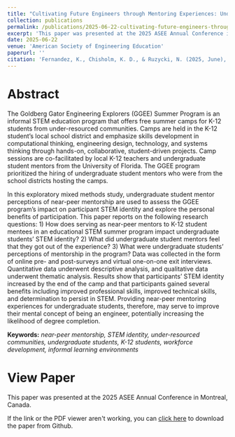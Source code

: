 ```yaml
---
title: "Cultivating Future Engineers through Mentoring Experiences: Undergraduate Student Perceptions of Mentorship in an Educational STEM K-12 Summer Program"
collection: publications
permalink: /publications/2025-06-22-cultivating-future-engineers-through-mentoring-experiences
excerpt: 'This paper was presented at the 2025 ASEE Annual Conference in Montreal, Canada.'
date: 2025-06-22
venue: 'American Society of Engineering Education'
paperurl: ''
citation: 'Fernandez, K., Chisholm, K. D., & Ruzycki, N. (2025, June), <i>Cultivating Future Engineers through Mentoring Experiences: Undergraduate Student Perceptions of Mentorship in an Educational STEM K-12 Summer Program</i>. Research presented at the 2025 ASEE Annual Conference in Montreal, Canada.'
---
```


Abstract
======
The Goldberg Gator Engineering Explorers (GGEE) Summer Program is an informal STEM education program that offers free summer camps for K-12 students from under-resourced communities. Camps are held in the K-12 student’s local school district and emphasize skills development in computational thinking, engineering design, technology, and systems thinking through hands-on, collaborative, student-driven projects. Camp sessions are co-facilitated by local K-12 teachers and undergraduate student mentors from the University of Florida. The GGEE program prioritized the hiring of undergraduate student mentors who were from the school districts hosting the camps.

In this exploratory mixed methods study, undergraduate student mentor perceptions of near-peer mentorship are used to assess the GGEE program’s impact on participant STEM identity and explore the personal benefits of participation. This paper reports on the following research questions: 1) How does serving as near-peer mentors to K-12 student mentees in an educational STEM summer program impact undergraduate students’ STEM identity? 2) What did undergraduate student mentors feel that they got out of the experience? 3) What were undergraduate students’ perceptions of mentorship in the program? Data was collected in the form of online pre- and post-surveys and virtual one-on-one exit interviews. Quantitative data underwent descriptive analysis, and qualitative data underwent thematic analysis. Results show that participants’ STEM identity increased by the end of the camp and that participants gained several benefits including improved professional skills, improved technical skills, and determination to persist in STEM. Providing near-peer mentoring experiences for undergraduate students, therefore, may serve to improve their mental concept of being an engineer, potentially increasing the likelihood of degree completion.

**Keywords:** *near-peer mentorship, STEM identity, under-resourced communities, undergraduate students, K-12 students, workforce development, informal learning environments*

View Paper
======
This paper was presented at the 2025 ASEE Annual Conference in Montreal, Canada.

If the link or the PDF viewer aren't working, you can [click here](https://github.com/KassSTEM/KassSTEM.github.io/blob/a76d6a0232d57a664e8173c921728e4a1e43d289/files/cultivating_future_engineers_through_mentoring_experiences.pdf) to download the paper from Github.

<object id=paper data="/files/cultivating_future_engineers_through_mentoring_experiences.pdf" width="1000" height="1000" type='application/pdf'></object>
